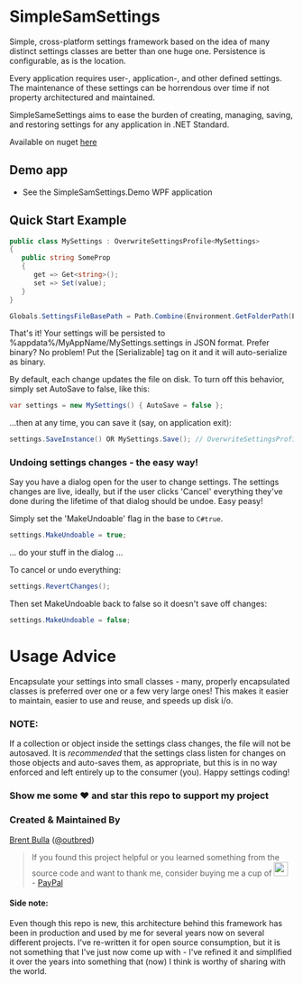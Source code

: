 # SimpleSamSettings
Simple, cross-platform settings framework based on the idea of many distinct settings classes are better than one huge one. Persistence is configurable, as is the location.

Every application requires user-, application-, and other defined settings.  The maintenance of these settings can be horrendous over time if not property architectured and maintained.

SimpleSameSettings aims to ease the burden of creating, managing, saving, and restoring settings for any application in .NET Standard.

Available on nuget [here](https://www.nuget.org/packages/SimpleSamSettings/1.0.0)     

## Demo app

  * See the SimpleSamSettings.Demo WPF application
  
## Quick Start Example
```c#
public class MySettings : OverwriteSettingsProfile<MySettings> 
{
   public string SomeProp
   {
      get => Get<string>();
      set => Set(value);
   }
}

Globals.SettingsFileBasePath = Path.Combine(Environment.GetFolderPath(Environment.SpecialFolder.ApplicationData), "MyAppName");
```

That's it!  Your settings will be persisted to %appdata%/MyAppName/MySettings.settings in JSON format.  Prefer binary?  No problem!  Put the [Serializable] tag on it and it will auto-serialize as binary.

By default, each change updates the file on disk.  To turn off this behavior, simply set AutoSave to false, like this:
```C#
var settings = new MySettings() { AutoSave = false };
```

...then at any time, you can save it (say, on application exit):
```C#
settings.SaveInstance() OR MySettings.Save(); // OverwriteSettingsProfile<> ensures a singleton instance, so it is a static helper method
```

### Undoing settings changes - the easy way!

Say you have a dialog open for the user to change settings.  The settings changes are live, ideally, but if the user clicks 'Cancel' everything they've done during the lifetime of that dialog should be undoe.  Easy peasy!

Simply set the 'MakeUndoable' flag in the base to ```C#true```.
```C#
settings.MakeUndoable = true;
```
... do your stuff in the dialog ...

To cancel or undo everything:
```C#
settings.RevertChanges();
```
Then set MakeUndoable back to false so it doesn't save off changes:
```C#
settings.MakeUndoable = false;
```

# Usage Advice

Encapsulate your settings into small classes - many, properly encapsulated classes is preferred over one or a few very large ones!  This makes it easier to maintain, easier to use and reuse, and speeds up disk i/o.

### NOTE:
If a collection or object inside the settings class changes, the file will not be autosaved.  It is _recommended_ that the settings class listen for changes on those objects and auto-saves them, as appropriate, but this is in no way enforced and left entirely up to the consumer (you).  Happy settings coding!

### Show me some :heart: and star this repo to support my project

### Created & Maintained By

[Brent Bulla](https://github.com/outbred) ([@outbred](https://www.twitter.com/outbred))

> If you found this project helpful or you learned something from the source code and want to thank me, consider buying me a cup of  <img src="https://vignette.wikia.nocookie.net/logopedia/images/a/ad/Dr._Pepper_1958.jpg/revision/latest?cb=20100924201743" height="25em" />  -  [PayPal](https://paypal.me/brentbulla/)

#### Side note:
Even though this repo is new, this architecture behind this framework has been in production and used by me for several years now on several different projects.  I've re-written it for open source consumption, but it is not something that I've just now come up with - I've refined it and simplified it over the years into something that (now) I think is worthy of sharing with the world.
